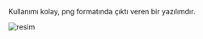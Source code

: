 Kullanımı kolay, png formatında çıktı veren bir yazılımdır.



![resim](https://github.com/user-attachments/assets/5f4d2a17-9913-4096-9f2d-ca42859b010d)
